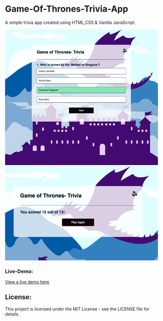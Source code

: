 # Game-Of-Thrones-Trivia-App
A simple trivia app created using HTML,CSS &amp; Vanilla JavaScript.


![Quiz Screenshot](src/images/shot1.png)
![Quiz Screenshot](src/images/shot2.png)

### Live-Demo:

[View a live demo here]()

## **License:**

This project is licensed under the MIT License - see the LICENSE file for details.
